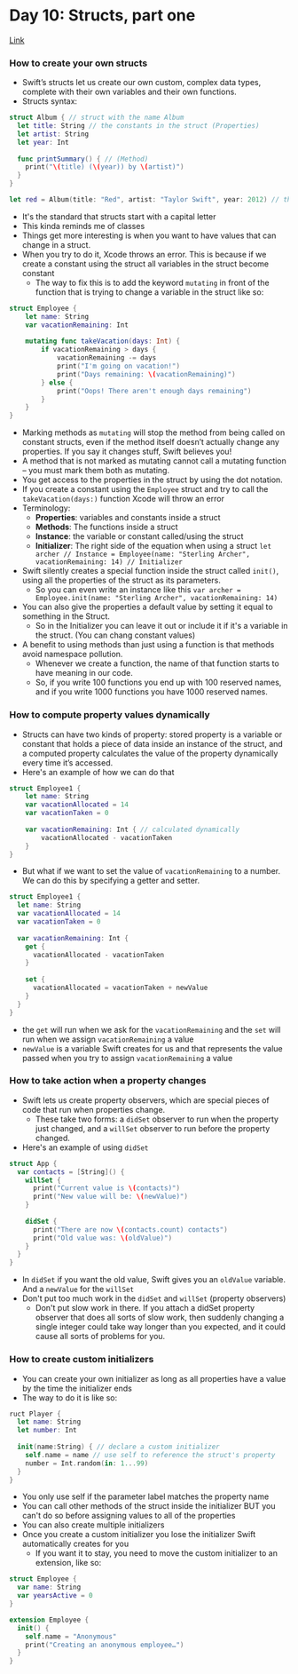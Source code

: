 # Day 10: Structs, part one
[Link](https://www.hackingwithswift.com/100/swiftui/10)

### How to create your own structs
* Swift’s structs let us create our own custom, complex data types, complete with their own variables and their own functions.
* Structs syntax:
``` swift
struct Album { // struct with the name Album
  let title: String // the constants in the struct (Properties)
  let artist: String
  let year: Int
  
  func printSummary() { // (Method)
    print("\(title) (\(year)) by \(artist)")
  }
}

let red = Album(title: "Red", artist: "Taylor Swift", year: 2012) // this is how we use a struct (Instance)
```
* It's the standard that structs start with a capital letter
* This kinda reminds me of classes
* Things get more interesting is when you want to have values that can change in a struct. 
* When you try to do it, Xcode throws an error. This is because if we create a constant using the struct all variables in the struct become constant
  * The way to fix this is to add the keyword `mutating` in front of the function that is trying to change a variable in the struct like so:
``` swift
struct Employee {
    let name: String
    var vacationRemaining: Int
    
    mutating func takeVacation(days: Int) {
        if vacationRemaining > days {
            vacationRemaining -= days
            print("I'm going on vacation!")
            print("Days remaining: \(vacationRemaining)")
        } else {
            print("Oops! There aren't enough days remaining")
        }
    }
}
```
  * Marking methods as `mutating` will stop the method from being called on constant structs, even if the method itself doesn’t actually change any properties. If you say it changes stuff, Swift believes you!
  * A method that is not marked as mutating cannot call a mutating function – you must mark them both as mutating.
* You get access to the properties in the struct by using the dot notation.
* If you create a constant using the `Employee` struct and try to call the `takeVacation(days:)` function Xcode will throw an error
* Terminology:
  * **Properties**: variables and constants inside a struct
  * **Methods**: The functions inside a struct
  * **Instance**: the variable or constant called/using the struct
  * **Initializer**: The right side of the equation when using a struct
    `let archer // Instance = Employee(name: "Sterling Archer", vacationRemaining: 14) // Initializer` 
* Swift silently creates a special function inside the struct called `init()`, using all the properties of the struct as its parameters.
  * So you can even write an instance like this `var archer = Employee.init(name: "Sterling Archer", vacationRemaining: 14)`
* You can also give the properties a default value by setting it equal to something in the Struct.
  * So in the Initializer you can leave it out or include it if it's a variable in the struct. (You can chang constant values)   
* A benefit to using methods than just using a function is that methods avoid namespace pollution. 
  * Whenever we create a function, the name of that function starts to have meaning in our code. 
  * So, if you write 100 functions you end up with 100 reserved names, and if you write 1000 functions you have 1000 reserved names.

### How to compute property values dynamically
* Structs can have two kinds of property: stored property is a variable or constant that holds a piece of data inside an instance of the struct, and a computed property calculates the value of the property dynamically every time it’s accessed.
* Here's an example of how we can do that
``` swift
struct Employee1 {
    let name: String
    var vacationAllocated = 14
    var vacationTaken = 0
    
    var vacationRemaining: Int { // calculated dynamically
        vacationAllocated - vacationTaken
    }
}
```
* But what if we want to set the value of `vacationRemaining` to a number. We can do this by specifying a getter and setter. 
``` swift
struct Employee1 {
  let name: String
  var vacationAllocated = 14
  var vacationTaken = 0
  
  var vacationRemaining: Int {
    get {
      vacationAllocated - vacationTaken
    }
    
    set {
      vacationAllocated = vacationTaken + newValue
    }
  }
}
```
* the `get` will run when we ask for the `vacationRemaining` and the `set` will run when we assign `vacationRemaining` a value
* `newValue` is a variable Swift creates for us and that represents the value passed when you try to assign `vacationRemaining` a value

### How to take action when a property changes
* Swift lets us create property observers, which are special pieces of code that run when properties change.
  * These take two forms: a `didSet` observer to run when the property just changed, and a `willSet` observer to run before the property changed.
* Here's an example of using `didSet`
``` swift
struct App {
  var contacts = [String]() {
    willSet {
      print("Current value is \(contacts)")
      print("New value will be: \(newValue)")
    }
        
    didSet {
      print("There are now \(contacts.count) contacts")
      print("Old value was: \(oldValue)")
    }
  }
}
```
* In `didSet` if you want the old value, Swift gives you an `oldValue` variable. And a `newValue` for the `willSet`
* Don't put too much work in the `didSet` and `willSet` (property observers)
  * Don't put slow work in there. If you attach a didSet property observer that does all sorts of slow work, then suddenly changing a single integer could take way longer than you expected, and it could cause all sorts of problems for you.

### How to create custom initializers
* You can create your own initializer as long as all properties have a value by the time the initializer ends
* The way to do it is like so:
``` swift
ruct Player {
  let name: String
  let number: Int
    
  init(name:String) { // declare a custom initializer 
    self.name = name // use self to reference the struct's property
    number = Int.random(in: 1...99)
  }
}
```
* You only use self if the parameter label matches the property name
* You can call other methods of the struct inside the initializer BUT you can't do so before assigning values to all of the properties
* You can also create multiple initializers
* Once you create a custom initializer you lose the initializer Swift automatically creates for you
  * If you want it to stay, you need to move the custom initializer to an extension, like so:
``` swift
struct Employee {
  var name: String
  var yearsActive = 0
}

extension Employee {
  init() {
    self.name = "Anonymous"
    print("Creating an anonymous employee…")
  }
}
```
